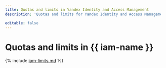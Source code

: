 ```yaml
---
title: Quotas and limits in Yandex Identity and Access Management
description: 'Quotas and limits for Yandex Identity and Access Management service are not defined.'

editable: false
---
```


# Quotas and limits in {{ iam-name }}

{% include [iam-limits.md](../../_includes/iam/iam-limits.md) %}

